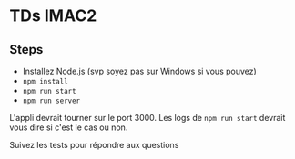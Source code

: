 # TDs IMAC2
## Steps
- Installez Node.js (svp soyez pas sur Windows si vous pouvez)
- `npm install`
- `npm run start`
- `npm run server`

L'appli devrait tourner sur le port 3000. Les logs de `npm run start` devrait vous dire si c'est le cas ou non.

Suivez les tests pour répondre aux questions
